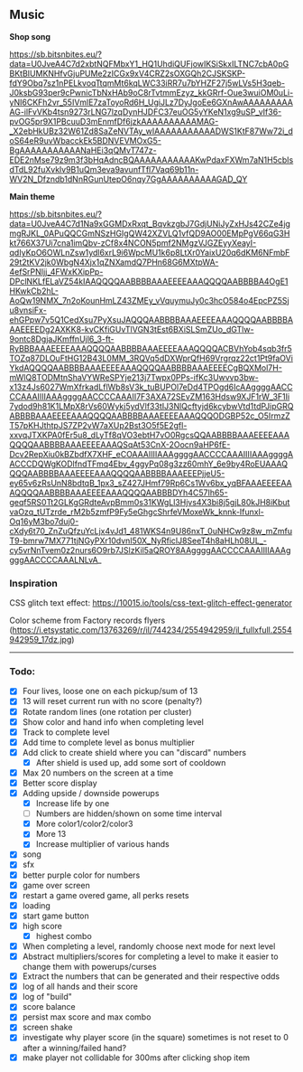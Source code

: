 ## Music

**Shop song**

https://sb.bitsnbites.eu/?data=U0JveA4C7d2xbtNQFMbxY1_HQ1UhdiQUFjowIKSiSkxILTNC7cbA0pGBKtBIUMKNHfvGjuPUMe2zICGx9xV4CRZ2sOXGQh2CJSKSKP-fdY9Obq7sz1nPELkvoqTtqmMt6kqLWC33iRR7u7bYHZF27j5wLVs5H3qeb-J0ksbG93per9cPwnicTbNxHAb9oC8rTvtmmEzyz_kkGRrf-Oue3wuiOM0uLi-yNI6CKFh2vr_55IVmlE7zaToyoRd6H_UgiJLz7DyJgoEe6GXnAwAAAAAAAAAAG-ilFvVKb4tsn9273rLNG7lzqDynHJDFC37euOG5yYKeN1xg9uSP_vIf36-pvOG5pr9X1PBcuuD3mEnmfDf6jzkAAAAAAAAAAMAG-_X2ebHkUBz32W61Zd8SaZeNVTAy_wIAAAAAAAAAAADWS1KtF87Ww72i_doS64eR9uvWbacckEk5BDNVEVMOxG5-BgAAAAAAAAAAANaHEi3qQMvT747z-EDE2nMse79z9m3f3bHqAdncBQAAAAAAAAAAAKwPdaxFXWm7aN1H5cbIsdTdL92fuXvklv9B1uQm3eva9avunfTfl7Vaq69b11n-WV2N_Dfzndb1dNnRGunUtepO6nqy7GgAAAAAAAAAAGAD_QY

**Main theme**

https://sb.bitsnbites.eu/?data=U0JveA4C7d1Na9xGGMDxRxqt_BqvkzgbJ7GdjUNiJyZxHJs42CZe4jgmgRJKL_0APuQQCGmNSzHGIgQW42XZVLQ1vfQD9AO00EMpPgV66qG3Hkt766X37Ui7cna1imQbv-zCf8x4NCON5pmf2NMgzVJGZEyyXeayI-qdIyKpO6OWLnZsw1ydl6xrL9i6WpcMU1k6p8LtXr0YaixU20q6dKM6NFmbF29t2tKV2jk0WbgN4Xjx1qZNXamdQ7PHn68G6MXtpWA-4efSrPNIjj_4FWxKXipPp-DPclNKLfELaVZ54kIAAQQQQAABBBBAAAEEEEAAAQQQQAABBBBA4OgE1HKwkCb2hL-AoQw19NMX_7n2oKounHmLZ43ZMEy_vVquymuJy0c3hcO584o4EpcPZ5Sju8vnsiFx-ehGPpw7v5Q1CedXsu7PyXsuJAQQQAABBBBAAAEEEEAAAQQQQAABBBBAAAEEEEDg2AXKK8-kvCKfiGUvTlVGN3tEst6BXiSLSmZUo_dGTlw-9ontc8DgjaJKmffnUjl6_3-ft-RyBBBAAAEEEEAAAQQQQAABBBBAAAEEEEAAAQQQQACBVhYob4sqb3fr5TOZq87DLOuFtHG12B43L0MM_3RQVq5dDXWprQfH69Vrgrqz22ct1Pt9faOViYkdAQQQQAABBBBAAAEEEEAAAQQQQAABBBBAAAEEEECgBQXMol7H-mWlQ8TODMtnShaVYWReSPYje213j7Twpx0PPs-ifKc3Uwvvp3bw-x13z4Js6027WmXfrkadLflWb8sV3k_tuBUPOl7eDd4TPOgd6IcAAggggAACCCCAAAIIIIAAAggggAACCCCAAAII7F3AXA72SEvZM163Hdsw9XJF1rW_3F1Ii7ydod9h81K1LMpX8rVs60Wykj5ydVlf33tIJ3NlQcftyjd6kcybwVtd1tdPJipGRQABBBBAAAEEEEAAAQQQQAABBBBAAAEEEEAAAQQQODGBP52c_O5IrmzZT57pKHJthtpJS7ZP2vW7aXUp2Bst3O5f5E2gfl-xxvqJTXKPA0fEr5u8_dLyTf8qVO3ebtH7vO0RgcsQQAABBBBAAAEEEEAAAQQQQAABBBBAAAEEEEAAAQSqAt53CnX-2Oocn9aHP6fE-Dcv2RepXiu0kBZbdfX7XHF_eCOAAAIIIIAAAggggAACCCCAAAIIIIAAAggggAACCCDQWgKODlfndTFmq4Ebv_4ggyPq08g3zz60mhY_6e9by4RoEUAAAQQQQAABBBBAAAEEEEAAAQQQQAABBBBAAAEEEPjjeU5-ey65v6zRsUnN8bdtqB_1px3_sZ427JHmf79Rp6Cs1Wv6bx_yqBFAAAEEEEAAAQQQQAABBBBAAAEEEEAAAQQQQAABBBDYh4C57Ih65-geqf5RS0Tt2GLKgGRdteAvpBmm0s31KWgLl3Hjvs4X3bi8j5gjL80kJH8iKbutvaOzq_tUTzrde_rM2b5zmfP9Fy5eGhgcShrfeVMoxeWk_knnk-Ifunxl-Oq16yM3bo7duj0-cXdy6t70_ZnZuQfzuYcLjx4vJd1_481WKS4n9U86nxT_0uNHCw9z8w_mZmfuT9-bmrw7MX771tjNGyPXr10dvnI50X_NyRficlJ8SeeT4h8aHLh08UL_-cy5vrNnTvem0z2nurs6O9rb7JSlzKil5aQROY8AAggggAACCCCAAAIIIIAAAggggAACCCCAAALNLvA_

### Inspiration
CSS glitch text effect:
https://10015.io/tools/css-text-glitch-effect-generator

Color scheme from Factory records flyers (https://i.etsystatic.com/13763269/r/il/744234/2554942959/il_fullxfull.2554942959_17dz.jpg)

----
### Todo:

- [x] Four lives, loose one on each pickup/sum of 13
- [x] 13 will reset current run with no score (penalty?)
- [x] Rotate random lines (one rotation per cluster)
- [x] Show color and hand info when completing level
- [x] Track to complete level
- [x] Add time to complete level as bonus multiplier
- [x] Add click to create shield where you can "discard" numbers
  - [x] After shield is used up, add some sort of cooldown
- [x] Max 20 numbers on the screen at a time
- [x] Better score display
- [x] Adding upside / downside powerups
  - [x] Increase life by one
  - [ ] Numbers are hidden/shown on some time interval
  - [x] More color1/color2/color3
  - [x] More 13
  - [x] Increase multiplier of various hands
- [x] song
- [x] sfx
- [x] better purple color for numbers
- [x] game over screen
- [x] restart a game overed game, all perks resets
- [x] loading
- [x] start game button
- [x] high score
  - [x] highest combo
- [x] When completing a level, randomly choose next mode for next level
- [x] Abstract multipliers/scores for completing a level to make it easier to change them with powerups/curses
- [x] Extract the numbers that can be generated and their respective odds
- [x] log of all hands and their score
- [x] log of "build"
- [x] score balance
- [x] persist max score and max combo
- [x] screen shake
- [x] investigate why player score (in the square) sometimes is not reset to 0 after a winning/failed hand?
- [x] make player not collidable for 300ms after clicking shop item